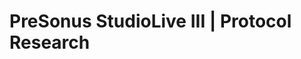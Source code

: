 # PreSonus StudioLive III | Protocol Research


<!-- 

## Overview

Discovery Broadcast - every 3 seconds
KeepAlive - every n second ???

Connection Order -> Hello, Subscribe, Request File

UDP packets metering, discovery
TCP for control

-->

